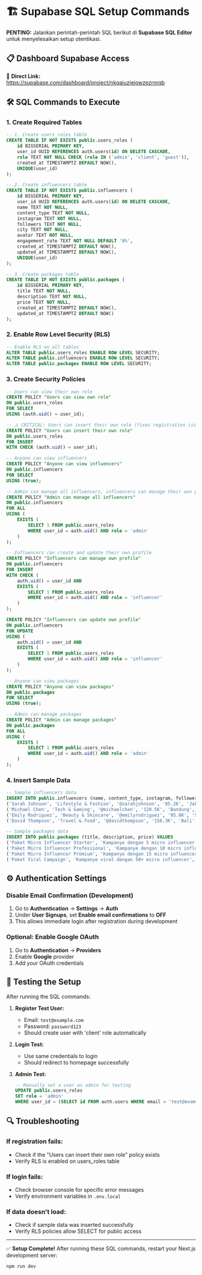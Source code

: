 # 🏗️ Supabase SQL Setup Commands

**PENTING:** Jalankan perintah-perintah SQL berikut di **Supabase SQL Editor** untuk menyelesaikan setup otentikasi.

## 📋 Dashboard Supabase Access
🔗 **Direct Link:** https://supabase.com/dashboard/project/nkqaiuzjejowzezrnrqb

## 🛠️ SQL Commands to Execute

### 1. Create Required Tables

```sql
-- 1. Create users_roles table
CREATE TABLE IF NOT EXISTS public.users_roles (
    id BIGSERIAL PRIMARY KEY,
    user_id UUID REFERENCES auth.users(id) ON DELETE CASCADE,
    role TEXT NOT NULL CHECK (role IN ('admin', 'client', 'guest')),
    created_at TIMESTAMPTZ DEFAULT NOW(),
    UNIQUE(user_id)
);

-- 2. Create influencers table
CREATE TABLE IF NOT EXISTS public.influencers (
    id BIGSERIAL PRIMARY KEY,
    user_id UUID REFERENCES auth.users(id) ON DELETE CASCADE,
    name TEXT NOT NULL,
    content_type TEXT NOT NULL,
    instagram TEXT NOT NULL,
    followers TEXT NOT NULL,
    city TEXT NOT NULL,
    avatar TEXT NOT NULL,
    engagement_rate TEXT NOT NULL DEFAULT '0%',
    created_at TIMESTAMPTZ DEFAULT NOW(),
    updated_at TIMESTAMPTZ DEFAULT NOW(),
    UNIQUE(user_id)
);

-- 3. Create packages table
CREATE TABLE IF NOT EXISTS public.packages (
    id BIGSERIAL PRIMARY KEY,
    title TEXT NOT NULL,
    description TEXT NOT NULL,
    price TEXT NOT NULL,
    created_at TIMESTAMPTZ DEFAULT NOW(),
    updated_at TIMESTAMPTZ DEFAULT NOW()
);
```

### 2. Enable Row Level Security (RLS)

```sql
-- Enable RLS on all tables
ALTER TABLE public.users_roles ENABLE ROW LEVEL SECURITY;
ALTER TABLE public.influencers ENABLE ROW LEVEL SECURITY;
ALTER TABLE public.packages ENABLE ROW LEVEL SECURITY;
```

### 3. Create Security Policies

```sql
-- Users can view their own role
CREATE POLICY "Users can view own role" 
ON public.users_roles 
FOR SELECT 
USING (auth.uid() = user_id);

-- ⚠️ CRITICAL: Users can insert their own role (fixes registration issue)
CREATE POLICY "Users can insert their own role"
ON public.users_roles
FOR INSERT
WITH CHECK (auth.uid() = user_id);

-- Anyone can view influencers
CREATE POLICY "Anyone can view influencers" 
ON public.influencers 
FOR SELECT 
USING (true);

-- Admin can manage all influencers, influencers can manage their own profile
CREATE POLICY "Admin can manage all influencers" 
ON public.influencers 
FOR ALL 
USING (
    EXISTS (
        SELECT 1 FROM public.users_roles 
        WHERE user_id = auth.uid() AND role = 'admin'
    )
);

-- Influencers can create and update their own profile
CREATE POLICY "Influencers can manage own profile" 
ON public.influencers 
FOR INSERT 
WITH CHECK (
    auth.uid() = user_id AND 
    EXISTS (
        SELECT 1 FROM public.users_roles 
        WHERE user_id = auth.uid() AND role = 'influencer'
    )
);

CREATE POLICY "Influencers can update own profile" 
ON public.influencers 
FOR UPDATE 
USING (
    auth.uid() = user_id AND 
    EXISTS (
        SELECT 1 FROM public.users_roles 
        WHERE user_id = auth.uid() AND role = 'influencer'
    )
);

-- Anyone can view packages
CREATE POLICY "Anyone can view packages" 
ON public.packages 
FOR SELECT 
USING (true);

-- Admin can manage packages
CREATE POLICY "Admin can manage packages" 
ON public.packages 
FOR ALL 
USING (
    EXISTS (
        SELECT 1 FROM public.users_roles 
        WHERE user_id = auth.uid() AND role = 'admin'
    )
);
```

### 4. Insert Sample Data

```sql
-- Sample influencers data
INSERT INTO public.influencers (name, content_type, instagram, followers, city, avatar, engagement_rate) VALUES
('Sarah Johnson', 'Lifestyle & Fashion', '@sarahjohnson', '85.2K', 'Jakarta', 'https://images.unsplash.com/photo-1494790108755-2616b612b1ea?w=400&h=400&fit=crop', '6.8%'),
('Michael Chen', 'Tech & Gaming', '@michaelchen', '120.5K', 'Bandung', 'https://images.unsplash.com/photo-1507003211169-0a1dd7228f2d?w=400&h=400&fit=crop', '5.4%'),
('Emily Rodriguez', 'Beauty & Skincare', '@emilyrodriguez', '95.8K', 'Surabaya', 'https://images.unsplash.com/photo-1438761681033-6461ffad8d80?w=400&h=400&fit=crop', '7.2%'),
('David Thompson', 'Travel & Food', '@davidthompson', '156.3K', 'Bali', 'https://images.unsplash.com/photo-1472099645785-5658abf4ff4e?w=400&h=400&fit=crop', '4.9%');

-- Sample packages data
INSERT INTO public.packages (title, description, price) VALUES
('Paket Micro Influencer Starter', 'Kampanye dengan 5 micro influencer pilihan', 'Rp 1.500.000'),
('Paket Micro Influencer Professional', 'Kampanye dengan 10 micro influencer terverifikasi', 'Rp 2.500.000'),
('Paket Micro Influencer Premium', 'Kampanye dengan 15 micro influencer + analytics', 'Rp 4.000.000'),
('Paket Viral Campaign', 'Kampanye viral dengan 50+ micro influencer', 'Rp 15.000.000');
```

## ⚙️ Authentication Settings

### Disable Email Confirmation (Development)
1. Go to **Authentication** → **Settings** → **Auth**
2. Under **User Signups**, set **Enable email confirmations** to **OFF**
3. This allows immediate login after registration during development

### Optional: Enable Google OAuth
1. Go to **Authentication** → **Providers**
2. Enable **Google** provider
3. Add your OAuth credentials

## 🧪 Testing the Setup

After running the SQL commands:

1. **Register Test User:**
   - Email: `test@example.com`
   - Password: `password123`
   - Should create user with 'client' role automatically

2. **Login Test:**
   - Use same credentials to login
   - Should redirect to homepage successfully

3. **Admin Test:**
   ```sql
   -- Manually set a user as admin for testing
   UPDATE public.users_roles 
   SET role = 'admin' 
   WHERE user_id = (SELECT id FROM auth.users WHERE email = 'test@example.com');
   ```

## 🔍 Troubleshooting

### If registration fails:
- Check if the "Users can insert their own role" policy exists
- Verify RLS is enabled on users_roles table

### If login fails:
- Check browser console for specific error messages
- Verify environment variables in `.env.local`

### If data doesn't load:
- Check if sample data was inserted successfully
- Verify RLS policies allow SELECT for public access

---

✅ **Setup Complete!** After running these SQL commands, restart your Next.js development server:

```bash
npm run dev
```